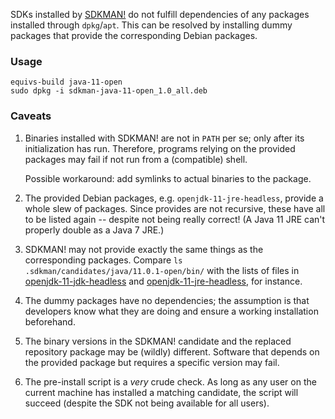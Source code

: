 SDKs installed by [SDKMAN!](https://sdkman.io) do not fulfill dependencies of any packages 
installed through `dpkg`/`apt`.
This can be resolved by installing dummy packages that provide the corresponding Debian packages.

### Usage

```
equivs-build java-11-open
sudo dpkg -i sdkman-java-11-open_1.0_all.deb
```

### Caveats

 1. Binaries installed with SDKMAN! are not in `PATH` per se;
    only after its initialization has run.
    Therefore, programs relying on the provided packages may fail 
    if not run from a (compatible) shell.

    Possible workaround: add symlinks to actual binaries to the package.

 2. The provided Debian packages, e.g. `openjdk-11-jre-headless`,
    provide a whole slew of packages. Since provides are not recursive,
    these have all to be listed again -- despite not being really correct!
    (A Java 11 JRE can't properly double as a Java 7 JRE.)

 3. SDKMAN! may not provide exactly the same things as the corresponding packages.
   Compare `ls .sdkman/candidates/java/11.0.1-open/bin/` with the lists of files 
   in 
    [openjdk-11-jdk-headless](https://packages.ubuntu.com/bionic/amd64/openjdk-11-jdk-headless/filelist)
  and
    [openjdk-11-jre-headless](https://packages.ubuntu.com/bionic/amd64/openjdk-11-jre-headless/filelist),
  for instance.

 4. The dummy packages have no dependencies; the assumption is that developers
    know what they are doing and ensure a working installation beforehand.

 5. The binary versions in the SDKMAN! candidate and the replaced repository package
    may be (wildly) different. Software that depends on the provided package but
    requires a specific version may fail.

 6. The pre-install script is a _very_ crude check. As long as any user on the current machine has
    installed a matching candidate, the script will succeed (despite the SDK not being available
    for all users).
